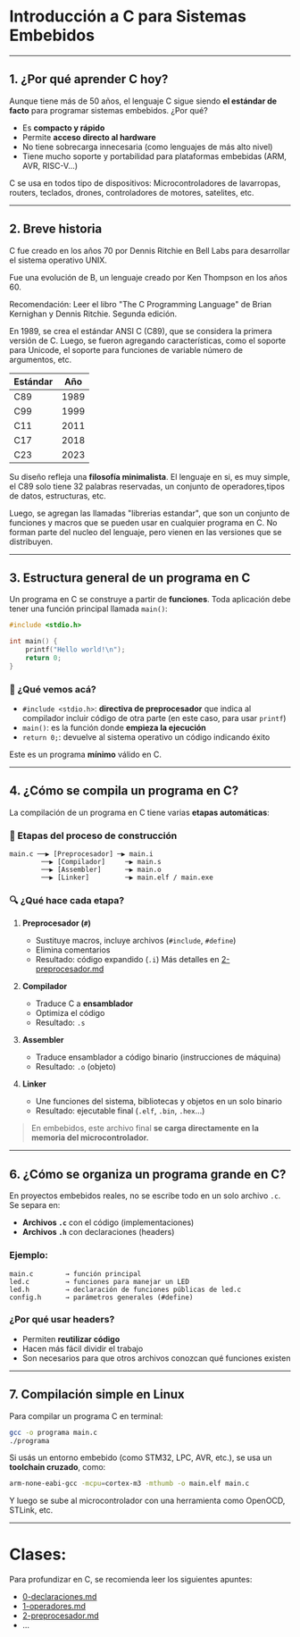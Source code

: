  

#   Introducción a C para Sistemas Embebidos

---

## 1. ¿Por qué aprender C hoy?

Aunque tiene más de 50 años, el lenguaje C sigue siendo **el estándar de facto** para programar sistemas embebidos. ¿Por qué?
 
* Es **compacto y rápido**
* Permite **acceso directo al hardware**
* No tiene sobrecarga innecesaria (como lenguajes de más alto nivel) 
* Tiene mucho soporte y portabilidad para plataformas embebidas (ARM, AVR, RISC-V...)

 

C se usa en todos tipo de dispositivos: Microcontroladores de lavarropas, routers, teclados, drones, controladores de motores, satelites, etc.

---

##   2. Breve historia  

C fue creado en los años 70 por Dennis Ritchie en Bell Labs para desarrollar el sistema operativo UNIX.



Fue una evolución de B, un lenguaje creado por Ken Thompson en los años 60.

Recomendación: Leer el libro "The C Programming Language" de Brian Kernighan y Dennis Ritchie. Segunda edición.


En 1989, se crea el estándar ANSI C (C89), que se considera la primera versión de C. Luego, se fueron agregando características, como el soporte para Unicode, el soporte para funciones de variable número de argumentos, etc. 

| Estándar | Año |
|---------|-----|
| C89     | 1989 |
| C99     | 1999 | 
| C11     | 2011 |
| C17     | 2018 |
| C23     | 2023 |


Su diseño refleja una **filosofía minimalista**. El lenguaje en si, es muy simple, el C89 solo tiene 32 palabras reservadas, un conjunto de operadores,tipos de datos, estructuras, etc. 

Luego, se agregan las llamadas "librerias estandar", que son un conjunto de funciones y macros que se pueden usar en cualquier programa en C. No forman parte del nucleo del lenguaje, pero vienen en las versiones que se distribuyen.



---

## 3. Estructura general de un programa en C

Un programa en C se construye a partir de **funciones**. Toda aplicación debe tener una función principal llamada `main()`:

```c
#include <stdio.h>

int main() {
    printf("Hello world!\n");
    return 0;
}
```

### 🔎 ¿Qué vemos acá?

* `#include <stdio.h>`: **directiva de preprocesador** que indica al compilador incluir código de otra parte (en este caso, para usar `printf`)
* `main()`: es la función donde **empieza la ejecución**
* `return 0;`: devuelve al sistema operativo un código indicando éxito

Este es un programa **mínimo** válido en C.

---

## 4. ¿Cómo se compila un programa en C?

La compilación de un programa en C tiene varias **etapas automáticas**:

### 🔧 Etapas del proceso de construcción

```
main.c ──▶ [Preprocesador] ─▶ main.i
        ──▶ [Compilador]     ─▶ main.s
        ──▶ [Assembler]      ─▶ main.o
        ──▶ [Linker]         ─▶ main.elf / main.exe
```

### 🔍 ¿Qué hace cada etapa?

1. **Preprocesador (`#`)**

   * Sustituye macros, incluye archivos (`#include`, `#define`)
   * Elimina comentarios
   * Resultado: código expandido (`.i`)
Más detalles en [2-preprocesador.md](./2-preprocesador.md)
2. **Compilador**

   * Traduce C a **ensamblador**
   * Optimiza el código
   * Resultado: `.s`

3. **Assembler**

   * Traduce ensamblador a código binario (instrucciones de máquina)
   * Resultado: `.o` (objeto)

4. **Linker**

   * Une funciones del sistema, bibliotecas y objetos en un solo binario
   * Resultado: ejecutable final (`.elf`, `.bin`, `.hex`...)

> En embebidos, este archivo final **se carga directamente en la memoria del microcontrolador.**

---

## 6. ¿Cómo se organiza un programa grande en C?

En proyectos embebidos reales, no se escribe todo en un solo archivo `.c`. Se separa en:

* **Archivos `.c`** con el código (implementaciones)
* **Archivos `.h`** con declaraciones (headers)

### Ejemplo:

```
main.c        → función principal
led.c         → funciones para manejar un LED
led.h         → declaración de funciones públicas de led.c
config.h      → parámetros generales (#define)
```

### ¿Por qué usar headers?

* Permiten **reutilizar código**
* Hacen más fácil dividir el trabajo
* Son necesarios para que otros archivos conozcan qué funciones existen

---

## 7. Compilación simple en Linux

Para compilar un programa C en terminal:

```bash
gcc -o programa main.c
./programa
```

Si usás un entorno embebido (como STM32, LPC, AVR, etc.), se usa un **toolchain cruzado**, como:

```bash
arm-none-eabi-gcc -mcpu=cortex-m3 -mthumb -o main.elf main.c
```

Y luego se sube al microcontrolador con una herramienta como OpenOCD, STLink, etc.

---

# Clases:

Para profundizar en C, se recomienda leer los siguientes apuntes:

* [0-declaraciones.md](./0-declaraciones.md)
* [1-operadores.md](./1-operadores.md)
* [2-preprocesador.md](./2-preprocesador.md) 
* ...
